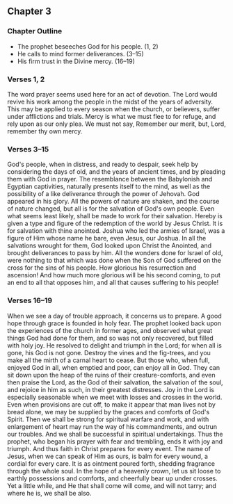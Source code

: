 ## Chapter 3

### Chapter Outline

- The prophet beseeches God for his people. (1, 2)
- He calls to mind former deliverances. (3–15)
- His firm trust in the Divine mercy. (16–19)

### Verses 1, 2

The word prayer seems used here for an act of devotion. The Lord would revive his work among the people in the midst of the years of adversity. This may be applied to every season when the church, or believers, suffer under afflictions and trials. Mercy is what we must flee to for refuge, and rely upon as our only plea. We must not say, Remember our merit, but, Lord, remember thy own mercy.

### Verses 3–15

God's people, when in distress, and ready to despair, seek help by considering the days of old, and the years of ancient times, and by pleading them with God in prayer. The resemblance between the Babylonish and Egyptian captivities, naturally presents itself to the mind, as well as the possibility of a like deliverance through the power of Jehovah. God appeared in his glory. All the powers of nature are shaken, and the course of nature changed, but all is for the salvation of God's own people. Even what seems least likely, shall be made to work for their salvation. Hereby is given a type and figure of the redemption of the world by Jesus Christ. It is for salvation with thine anointed. Joshua who led the armies of Israel, was a figure of Him whose name he bare, even Jesus, our Joshua. In all the salvations wrought for them, God looked upon Christ the Anointed, and brought deliverances to pass by him. All the wonders done for Israel of old, were nothing to that which was done when the Son of God suffered on the cross for the sins of his people. How glorious his resurrection and ascension! And how much more glorious will be his second coming, to put an end to all that opposes him, and all that causes suffering to his people!

### Verses 16–19

When we see a day of trouble approach, it concerns us to prepare. A good hope through grace is founded in holy fear. The prophet looked back upon the experiences of the church in former ages, and observed what great things God had done for them, and so was not only recovered, but filled with holy joy. He resolved to delight and triumph in the Lord; for when all is gone, his God is not gone. Destroy the vines and the fig-trees, and you make all the mirth of a carnal heart to cease. But those who, when full, enjoyed God in all, when emptied and poor, can enjoy all in God. They can sit down upon the heap of the ruins of their creature-comforts, and even then praise the Lord, as the God of their salvation, the salvation of the soul, and rejoice in him as such, in their greatest distresses. Joy in the Lord is especially seasonable when we meet with losses and crosses in the world. Even when provisions are cut off, to make it appear that man lives not by bread alone, we may be supplied by the graces and comforts of God's Spirit. Then we shall be strong for spiritual warfare and work, and with enlargement of heart may run the way of his commandments, and outrun our troubles. And we shall be successful in spiritual undertakings. Thus the prophet, who began his prayer with fear and trembling, ends it with joy and triumph. And thus faith in Christ prepares for every event. The name of Jesus, when we can speak of Him as ours, is balm for every wound, a cordial for every care. It is as ointment poured forth, shedding fragrance through the whole soul. In the hope of a heavenly crown, let us sit loose to earthly possessions and comforts, and cheerfully bear up under crosses. Yet a little while, and He that shall come will come, and will not tarry; and where he is, we shall be also.


